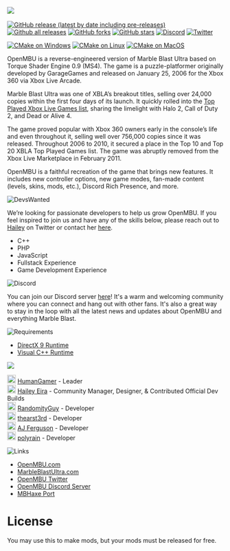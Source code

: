 <a href="https://marbleblastultra.com/"><img src="https://i.imgur.com/o0XkkgE.gif"></a>
<br>&nbsp;</br>
[![GitHub release (latest by date including pre-releases)](https://img.shields.io/github/v/release/MBU-Team/OpenMBU?include_prereleases&label=Release)](https://github.com/MBU-Team/OpenMBU/releases)
[![Github all releases](https://img.shields.io/github/downloads/MBU-Team/OpenMBU/total?color=blue&label=Downloads)](https://GitHub.com/MBU-Team/OpenMBU/releases/)
[![GitHub forks](https://img.shields.io/github/forks/MBU-Team/OpenMBU?label=Forks)](https://GitHub.com/MBU-Team/OpenMBU/network/)
[![GitHub stars](https://img.shields.io/github/stars/MBU-Team/OpenMBU?label=Stars)](https://GitHub.com/MBU-Team/OpenMBU/stargazers/)
[![Discord](https://img.shields.io/discord/265605947144142848?color=5865F2&label=Discord&logo=discord&logoColor=white)](https://discord.gg/SBqT5AxBaY)
[![Twitter](https://img.shields.io/twitter/follow/OpenMBU?style=social)](https://x.com/OpenMBU)


[![CMake on Windows](https://github.com/MBU-Team/OpenMBU/actions/workflows/cmake-windows.yml/badge.svg)](https://github.com/MBU-Team/OpenMBU/actions/workflows/cmake-windows.yml)
[![CMake on Linux](https://github.com/MBU-Team/OpenMBU/actions/workflows/cmake-linux.yml/badge.svg)](https://github.com/MBU-Team/OpenMBU/actions/workflows/cmake-linux.yml)
[![CMake on MacOS](https://github.com/MBU-Team/OpenMBU/actions/workflows/cmake-mac.yml/badge.svg)](https://github.com/MBU-Team/OpenMBU/actions/workflows/cmake-mac.yml)

OpenMBU is a reverse-engineered version of Marble Blast Ultra based on Torque Shader Engine 0.9 (MS4). The game is a puzzle-platformer originally developed by GarageGames and released on January 25, 2006 for the Xbox 360 via Xbox Live Arcade.

Marble Blast Ultra was one of XBLA’s breakout titles, selling over 24,000 copies within the first four days of its launch. It quickly rolled into the [Top Played Xbox Live Games list](https://news.xbox.com/en-us/2006/02/11/marble-blast-rolls-into-the-top-xbox-live-games-list/), sharing the limelight with Halo 2, Call of Duty 2, and Dead or Alive 4.

The game proved popular with Xbox 360 owners early in the console’s life and even throughout it, selling well over 756,000 copies since it was released. Throughout 2006 to 2010, it secured a place in the Top 10 and Top 20 XBLA Top Played Games list. The game was abruptly removed from the Xbox Live Marketplace in February 2011.

OpenMBU is a faithful recreation of the game that brings new features. It includes new controller options, new game modes, fan-made content (levels, skins, mods, etc.), Discord Rich Presence, and more.

![DevsWanted](https://i.imgur.com/ZI7dFR4.png)

We’re looking for passionate developers to help us grow OpenMBU. If you feel inspired to join us and have any of the skills below, please reach out to [Hailey](https://x.com/HaileyEira) on Twitter or contact her [here](https://haileyeira.com/contact/).

- C++
- PHP
- JavaScript
- Fullstack Experience
- Game Development Experience

![Discord](https://i.imgur.com/Qc7kc34.png)

You can join our Discord server [here](https://discord.gg/SBqT5AxBaY)! It's a warm and welcoming community where you can connect and hang out with other fans. It's also a great way to stay in the loop with all the latest news and updates about OpenMBU and everything Marble Blast.

![Requirements](https://i.imgur.com/Hvm4oqr.png)
- [DirectX 9 Runtime](https://www.microsoft.com/en-ca/download/details.aspx?id=8109)
- [Visual C++ Runtime](https://learn.microsoft.com/en-us/cpp/windows/latest-supported-vc-redist?view=msvc-170)

<a href="https://marbleblastultra.com/the-team/"><img src="https://i.imgur.com/C09RY9u.png"></a>

<img src="https://cdn.discordapp.com/emojis/1181352475983356005.webp?size=160&quality=lossless" alt="drawing" width="20"/> [HumanGamer](https://github.com/HumanGamer) - Leader<br>
<img src="https://cdn.discordapp.com/emojis/1181354802572177448.webp?size=160&quality=lossless" alt="drawing" width="20"/> [Hailey Eira](https://github.com/HaileyEira) - Community Manager, Designer, & Contributed Official Dev Builds<br>
<img src="https://cdn.discordapp.com/emojis/1181352478181163078.webp?size=160&quality=lossless" alt="drawing" width="20"/> [RandomityGuy](https://github.com/RandomityGuy) - Developer<br>
<img src="https://cdn.discordapp.com/emojis/1181352485386997862.webp?size=160&quality=lossless" alt="drawing" width="20"/> [thearst3rd](https://github.com/thearst3rd) - Developer<br>
<img src="https://cdn.discordapp.com/emojis/1181354799778779217.webp?size=160&quality=lossless" alt="drawing" width="20"/> [AJ Ferguson](https://github.com/AJ-Ferguson) - Developer<br>
<img src="https://cdn.discordapp.com/emojis/1181354800978346166.webp?size=160&quality=lossless" alt="drawing" width="20"/> [polyrain](https://github.com/polyrain) - Developer

![Links](https://i.imgur.com/BbTcOE9.png)

- [OpenMBU.com](https://openmbu.com)
- [MarbleBlastUltra.com](https://marbleblastultra.com)
- [OpenMBU Twitter](https://x.com/OpenMBU)
- [OpenMBU Discord Server](https://discord.gg/SBqT5AxBaY)
- [MBHaxe Port](https://github.com/RandomityGuy/MBHaxe/)

# License
You may use this to make mods, but your mods must be released for free. 
